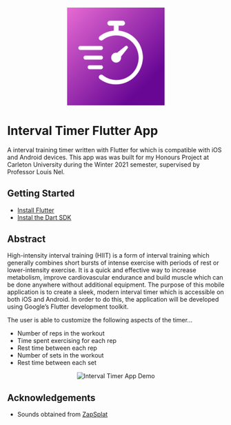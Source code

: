 <p align="center">
  <img src="assets/images/icon.png" width=45% title="Interval Timer App Icon"
  alt="Interval Timer App Icon">
</p>

# Interval Timer Flutter App

A interval training timer written with Flutter for which is compatible with iOS and Android devices. This app was was built for my Honours Project at Carleton University during the Winter 2021 semester, supervised by Professor Louis Nel.

## Getting Started

- [Install Flutter](https://flutter.dev/docs/get-started/install)
- [Instal the Dart SDK](https://dart.dev/get-dart)

## Abstract
High-intensity interval training (HIIT) is a form of interval training which generally combines short bursts of intense exercise with periods of rest or lower-intensity exercise. It is a quick and effective way to increase metabolism, improve cardiovascular endurance and build muscle which can be done anywhere without additional equipment. The purpose of this mobile application is to create a sleek, modern interval timer which is accessible on both iOS and Android. In order to do this, the application will be developed using Google’s Flutter development toolkit.

The user is able to customize the following aspects of the timer...
- Number of reps in the workout
- Time spent exercising for each rep
- Rest time between each rep
- Number of sets in the workout
- Rest time between each set

<p align="center">
  <img src="assets/images/demo.gif" width=50% title="Interval Timer App Demo"
  alt="Interval Timer App Demo">
</p>

## Acknowledgements
- Sounds obtained from [ZapSplat](https://www.zapsplat.com/)

